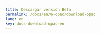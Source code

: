 ```yaml
---
title: Descargar versión Beta
permalink: /docs/en/6-opac/download-opac
lang: en
key: docs-download-opac-en
---
```

